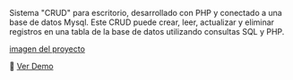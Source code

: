 Sistema "CRUD" para escritorio, desarrollado con PHP y conectado a una base de datos Mysql. Este CRUD puede crear, leer, actualizar y eliminar registros en una tabla de la base de datos utilizando consultas SQL y PHP.

[imagen del proyecto](./crud.png)

🔗 <a href="https://unsummoned-disabili.000webhostapp.com/Crud-Php/crud/index.php">Ver Demo</a>

